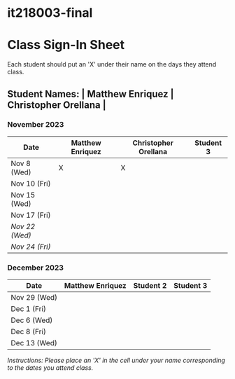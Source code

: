 # it218003-final
# Class Sign-In Sheet

Each student should put an 'X' under their name on the days they attend class.

## Student Names: | Matthew Enriquez | Christopher Orellana | 

### November 2023

| Date        | Matthew Enriquez |Christopher Orellana| Student 3 |
|-------------|-----------|-----------|-----------|
| Nov 8 (Wed) |     X      |      X     |           |
| Nov 10 (Fri)|           |           |           |
| Nov 15 (Wed)|           |           |           |
| Nov 17 (Fri)|           |           |           |
| *Nov 22 (Wed)* |       |           |           |  <!-- Skipped for Thanksgiving -->
| *Nov 24 (Fri)* |       |           |           |  <!-- Skipped for Thanksgiving -->

### December 2023

| Date        | Matthew Enriquez | Student 2 | Student 3 |
|-------------|-----------|-----------|-----------|
| Nov 29 (Wed)|           |           |           |
| Dec 1 (Fri) |           |           |           |
| Dec 6 (Wed) |           |           |           |
| Dec 8 (Fri) |           |           |           |
| Dec 13 (Wed)|           |           |           |

*Instructions: Please place an 'X' in the cell under your name corresponding to the dates you attend class.*
